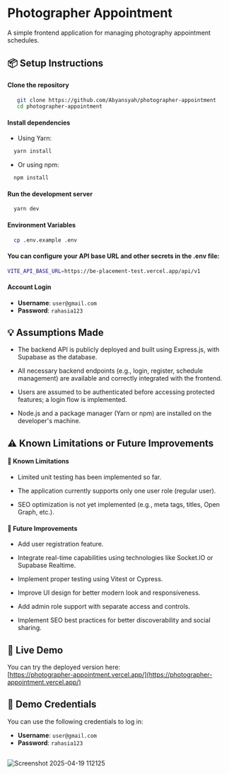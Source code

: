 # Photographer Appointment

A simple frontend application for managing photography appointment schedules.

## 📦 Setup Instructions

#### Clone the repository

```bash
   git clone https://github.com/Abyansyah/photographer-appointment
   cd photographer-appointment
```

#### Install dependencies

- Using Yarn:

```bash
  yarn install
```

- Or using npm:

```bash
  npm install
```

#### Run the development server

```bash
  yarn dev
```

#### Environment Variables

```bash
  cp .env.example .env
```

#### You can configure your API base URL and other secrets in the .env file:

```bash
VITE_API_BASE_URL=https://be-placement-test.vercel.app/api/v1
```

#### Account Login

- **Username**: `user@gmail.com`
- **Password**: `rahasia123`

## 💡 Assumptions Made

- The backend API is publicly deployed and built using Express.js, with Supabase as the database.

- All necessary backend endpoints (e.g., login, register, schedule management) are available and correctly integrated with the frontend.

- Users are assumed to be authenticated before accessing protected features; a login flow is implemented.

- Node.js and a package manager (Yarn or npm) are installed on the developer's machine.

## ⚠️ Known Limitations or Future Improvements

#### 🛑 Known Limitations

- Limited unit testing has been implemented so far.

- The application currently supports only one user role (regular user).

- SEO optimization is not yet implemented (e.g., meta tags, titles, Open Graph, etc.).

#### 🚀 Future Improvements

- Add user registration feature.

- Integrate real-time capabilities using technologies like Socket.IO or Supabase Realtime.

- Implement proper testing using Vitest or Cypress.

- Improve UI design for better modern look and responsiveness.

- Add admin role support with separate access and controls.
- Implement SEO best practices for better discoverability and social sharing.

## 🚀 Live Demo

You can try the deployed version here:  
[https://photographer-appointment.vercel.app/](https://photographer-appointment.vercel.app/)

## 🔐 Demo Credentials

You can use the following credentials to log in:

- **Username**: `user@gmail.com`
- **Password**: `rahasia123`

##

![Screenshot 2025-04-19 112125](https://github.com/user-attachments/assets/c09000c9-ab9f-49dc-b814-731b7204207e)
